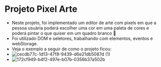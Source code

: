 # Projeto Pixel Arte
- Neste projeto, foi implementado um editor de arte com pixels em que a pessoa usuária poderá escolher uma cor em uma paleta de cores e poderá pintar o que quiser em um quadro branco 🎨
- Foi utilizado DOM e seletores, trabalhando com elementos, eventos e webStorage. 
- Veja o exemplo a seguir de como o projeto ficou:
- ![cecdb77c-1d13-47f8-9439-d6e21db5087d (1)](https://github.com/paulofonseca182/pixel-art/assets/71661293/8e8d99d7-6fdc-4ad8-b89d-c12fc307ed19)
- ![172cf949-b4f2-497e-b07b-0356b37a502b](https://github.com/paulofonseca182/pixel-art/assets/71661293/d0c2a763-45a0-418b-959a-fb462a563a0f)
